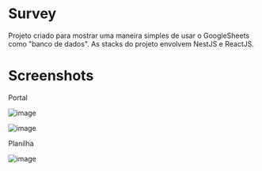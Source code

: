 # Survey

Projeto criado para mostrar uma maneira simples de usar o GoogleSheets como "banco de dados". As stacks do projeto envolvem NestJS e ReactJS.

# Screenshots

Portal

![image](https://github.com/rodriguesabner/survey/assets/40338524/9b08e20e-7615-4cf3-961a-ce22e4102f75)

![image](https://github.com/rodriguesabner/survey/assets/40338524/4de15ae1-5578-46c1-ada7-bf588414c967)


Planilha

![image](https://github.com/rodriguesabner/survey/assets/40338524/75e40a50-8e85-4467-b3ec-fe85e8816239)

